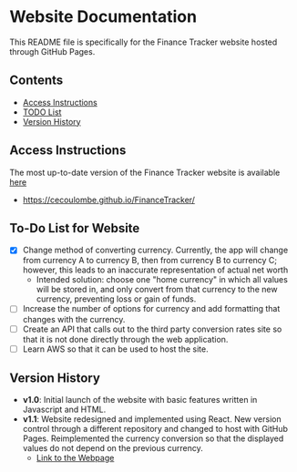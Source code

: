 # Website Documentation

This README file is specifically for the Finance Tracker website hosted through GitHub Pages.

## Contents
- [Access Instructions](#Access-Instructions)
- [TODO List](#To-Do-List-for-Website)
- [Version History](#Version-History)

## Access Instructions
The most up-to-date version of the Finance Tracker website is available [here](https://cecoulombe.github.io/FinanceTracker/)
- https://cecoulombe.github.io/FinanceTracker/

## To-Do List for Website

- [X] Change method of converting currency. Currently, the app will change from currency A to currency B, then from currency B to currency C; however, this leads to an inaccurate representation of actual net worth
  - Intended solution: choose one "home currency" in which all values will be stored in, and only convert from that currency to the new currency, preventing loss or gain of funds.
- [ ] Increase the number of options for currency and add formatting that changes with the currency.
- [ ] Create an API that calls out to the third party conversion rates site so that it is not done directly through the web application.
- [ ] Learn AWS so that it can be used to host the site.

## Version History

- **v1.0**: Initial launch of the website with basic features written in Javascript and HTML.
- **v1.1**: Website redesigned and implemented using React. New version control through a different repository and changed to host with GitHub Pages. Reimplemented the currency conversion so that the displayed values do not depend on the previous currency.
  - [Link to the Webpage](https://cecoulombe.github.io/FinanceTracker/)
